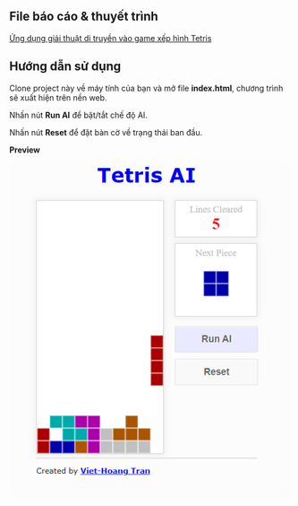 ## File báo cáo & thuyết trình
[Ứng dụng giải thuật di truyền vào game xếp hình Tetris](https://github.com/giatrung2012/Tetris-AI-genetic-algorithm/tree/main/docs)

## Hướng dẫn sử dụng

Clone project này về máy tính của bạn và mở file **index.html**, chương trình sẽ xuất hiện trên nền web.

Nhấn nút **Run AI** để bật/tắt chế độ AI.

Nhấn nút **Reset** để đặt bàn cờ về trạng thái ban đầu.

**Preview**

![plot](https://github.com/giatrung2012/Tetris-AI-genetic-algorithm/blob/main/preview.png?raw=true)
